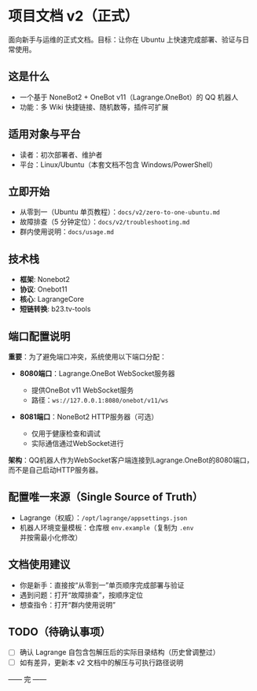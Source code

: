 # 项目文档 v2（正式）

面向新手与运维的正式文档。目标：让你在 Ubuntu 上快速完成部署、验证与日常使用。

## 这是什么
- 一个基于 NoneBot2 + OneBot v11（Lagrange.OneBot）的 QQ 机器人
- 功能：多 Wiki 快捷链接、随机数等，插件可扩展

## 适用对象与平台
- 读者：初次部署者、维护者
- 平台：Linux/Ubuntu（本套文档不包含 Windows/PowerShell）

## 立即开始
- 从零到一（Ubuntu 单页教程）：`docs/v2/zero-to-one-ubuntu.md`
- 故障排查（5 分钟定位）：`docs/v2/troubleshooting.md`
- 群内使用说明：`docs/usage.md`

## 技术栈

- **框架**: Nonebot2
- **协议**: Onebot11
- **核心**: LagrangeCore
- **短链转换**: b23.tv-tools

## 端口配置说明

**重要**：为了避免端口冲突，系统使用以下端口分配：

- **8080端口**：Lagrange.OneBot WebSocket服务器
  - 提供OneBot v11 WebSocket服务
  - 路径：`ws://127.0.0.1:8080/onebot/v11/ws`
  
- **8081端口**：NoneBot2 HTTP服务器（可选）
  - 仅用于健康检查和调试
  - 实际通信通过WebSocket进行

**架构**：QQ机器人作为WebSocket客户端连接到Lagrange.OneBot的8080端口，而不是自己启动HTTP服务器。

## 配置唯一来源（Single Source of Truth）
- Lagrange（权威）：`/opt/lagrange/appsettings.json`
- 机器人环境变量模板：仓库根 `env.example`（复制为 `.env` 并按需最小化修改）

## 文档使用建议
- 你是新手：直接按“从零到一”单页顺序完成部署与验证
- 遇到问题：打开“故障排查”，按顺序定位
- 想查指令：打开“群内使用说明”

## TODO（待确认事项）
- [ ] 确认 Lagrange 自包含包解压后的实际目录结构（历史曾调整过）
- [ ] 如有差异，更新本 v2 文档中的解压与可执行路径说明

—— 完 ——
